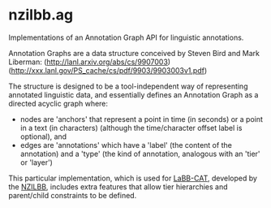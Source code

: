# nzilbb.ag

Implementations of an Annotation Graph API for linguistic annotations.

Annotation Graphs are a data structure conceived by Steven Bird and Mark Liberman:
(http://lanl.arxiv.org/abs/cs/9907003)
(http://xxx.lanl.gov/PS_cache/cs/pdf/9903/9903003v1.pdf)

The structure is designed to be a tool-independent way of representing annotated linguistic data,
and essentially defines an Annotation Graph as a directed acyclic graph where:
 * nodes are 'anchors' that represent a point in time (in seconds) or a point in a text (in characters) (although the time/character offset label is optional), and
 * edges are 'annotations' which have a 'label' (the content of the annotation) and a 'type' (the kind of annotation, analogous with an 'tier' or 'layer')

This particular implementation, which is used for [LaBB-CAT](https://labbcat.canterbury.ac.nz), 
developed by the [NZILBB](http://www.nzilbb.canterbury.ac.nz),
includes extra features that allow tier hierarchies and parent/child constraints to be defined.

